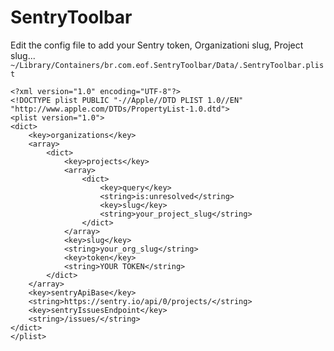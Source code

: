 # SentryToolbar



Edit the config file to add your Sentry token, Organizationi slug, Project slug...
    `~/Library/Containers/br.com.eof.SentryToolbar/Data/.SentryToolbar.plist`

```
<?xml version="1.0" encoding="UTF-8"?>
<!DOCTYPE plist PUBLIC "-//Apple//DTD PLIST 1.0//EN" "http://www.apple.com/DTDs/PropertyList-1.0.dtd">
<plist version="1.0">
<dict>
    <key>organizations</key>
    <array>
        <dict>
            <key>projects</key>
            <array>
                <dict>
                    <key>query</key>
                    <string>is:unresolved</string>
                    <key>slug</key>
                    <string>your_project_slug</string>
                </dict>
            </array>
            <key>slug</key>
            <string>your_org_slug</string>
            <key>token</key>
            <string>YOUR TOKEN</string>
        </dict>
    </array>
    <key>sentryApiBase</key>
    <string>https://sentry.io/api/0/projects/</string>
    <key>sentryIssuesEndpoint</key>
    <string>/issues/</string>
</dict>
</plist>

```
